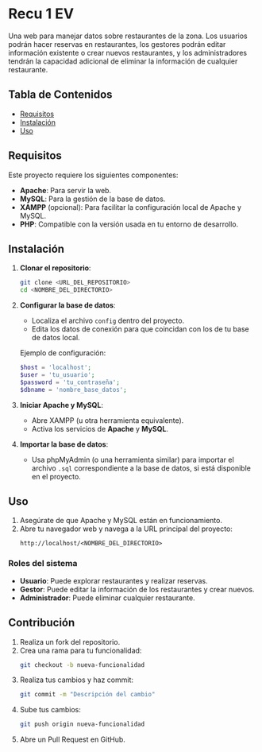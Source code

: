 # Recu 1 EV

Una web para manejar datos sobre restaurantes de la zona. Los usuarios podrán hacer reservas en restaurantes, los gestores podrán editar información existente o crear nuevos restaurantes, y los administradores tendrán la capacidad adicional de eliminar la información de cualquier restaurante.

## Tabla de Contenidos

- [Requisitos](#requisitos)
- [Instalación](#instalación)
- [Uso](#uso)

## Requisitos

Este proyecto requiere los siguientes componentes:

- **Apache**: Para servir la web.
- **MySQL**: Para la gestión de la base de datos.
- **XAMPP** (opcional): Para facilitar la configuración local de Apache y MySQL.
- **PHP**: Compatible con la versión usada en tu entorno de desarrollo.

## Instalación

1. **Clonar el repositorio**:
   ```bash
   git clone <URL_DEL_REPOSITORIO>
   cd <NOMBRE_DEL_DIRECTORIO>
   ```

2. **Configurar la base de datos**:
   - Localiza el archivo `config` dentro del proyecto.
   - Edita los datos de conexión para que coincidan con los de tu base de datos local.

   Ejemplo de configuración:
   ```php
   $host = 'localhost';
   $user = 'tu_usuario';
   $password = 'tu_contraseña';
   $dbname = 'nombre_base_datos';
   ```

3. **Iniciar Apache y MySQL**:
   - Abre XAMPP (u otra herramienta equivalente).
   - Activa los servicios de **Apache** y **MySQL**.

4. **Importar la base de datos**:
   - Usa phpMyAdmin (o una herramienta similar) para importar el archivo `.sql` correspondiente a la base de datos, si está disponible en el proyecto.

## Uso

1. Asegúrate de que Apache y MySQL están en funcionamiento.
2. Abre tu navegador web y navega a la URL principal del proyecto:
   ```
   http://localhost/<NOMBRE_DEL_DIRECTORIO>
   ```

### Roles del sistema

- **Usuario**: Puede explorar restaurantes y realizar reservas.
- **Gestor**: Puede editar la información de los restaurantes y crear nuevos.
- **Administrador**: Puede eliminar cualquier restaurante.

## Contribución

1. Realiza un fork del repositorio.
2. Crea una rama para tu funcionalidad:
   ```bash
   git checkout -b nueva-funcionalidad
   ```
3. Realiza tus cambios y haz commit:
   ```bash
   git commit -m "Descripción del cambio"
   ```
4. Sube tus cambios:
   ```bash
   git push origin nueva-funcionalidad
   ```
5. Abre un Pull Request en GitHub.
